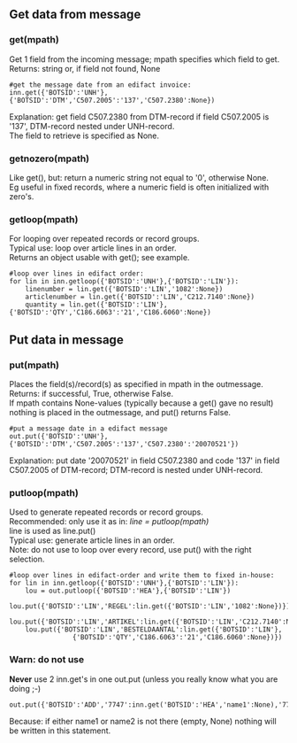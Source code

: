 
## Get data from message


### get(mpath)

Get 1 field from the incoming message; mpath specifies which field to
get.  
Returns: string or, if field not found, None

    #get the message date from an edifact invoice:
    inn.get({'BOTSID':'UNH'},{'BOTSID':'DTM','C507.2005':'137','C507.2380':None}) 

Explanation: get field C507.2380 from DTM-record if field C507.2005 is
'137', DTM-record nested under UNH-record.  
The field to retrieve is specified as None.


### getnozero(mpath)

Like get(), but: return a numeric string not equal to '0', otherwise
None.  
Eg useful in fixed records, where a numeric field is often initialized
with zero's.


### getloop(mpath)

For looping over repeated records or record groups.  
Typical use: loop over article lines in an order.  
Returns an object usable with get(); see example.

    #loop over lines in edifact order:
    for lin in inn.getloop({'BOTSID':'UNH'},{'BOTSID':'LIN'}):
        linenumber = lin.get({'BOTSID':'LIN','1082':None})
        articlenumber = lin.get({'BOTSID':'LIN','C212.7140':None})
        quantity = lin.get({'BOTSID':'LIN'},{'BOTSID':'QTY','C186.6063':'21','C186.6060':None})


## Put data in message


### put(mpath)

Places the field(s)/record(s) as specified in mpath in the outmessage.  
Returns: if successful, True, otherwise False.  
If mpath contains None-values (typically because a get() gave no
result) nothing is placed in the outmessage, and put() returns False.

    #put a message date in a edifact message
    out.put({'BOTSID':'UNH'},{'BOTSID':'DTM','C507.2005':'137','C507.2380':'20070521'}) 

Explanation: put date '20070521' in field C507.2380 and code '137' in
field C507.2005 of DTM-record; DTM-record is nested under UNH-record.


### putloop(mpath)

Used to generate repeated records or record groups.  
Recommended: only use it as in: *line = putloop(mpath)*  
line is used as line.put()  
Typical use: generate article lines in an order.  
Note: do not use to loop over every record, use put() with the right
selection.

    #loop over lines in edifact-order and write them to fixed in-house:
    for lin in inn.getloop({'BOTSID':'UNH'},{'BOTSID':'LIN'}):
        lou = out.putloop({'BOTSID':'HEA'},{'BOTSID':'LIN'})
        lou.put({'BOTSID':'LIN','REGEL':lin.get({'BOTSID':'LIN','1082':None})})
        lou.put({'BOTSID':'LIN','ARTIKEL':lin.get({'BOTSID':'LIN','C212.7140':None})})
        lou.put({'BOTSID':'LIN','BESTELDAANTAL':lin.get({'BOTSID':'LIN'},
                    {'BOTSID':'QTY','C186.6063':'21','C186.6060':None})})


### Warn: do not use

**Never** use 2 inn.get's in one out.put (unless you really know what
you are doing ;-)

    out.put({'BOTSID':'ADD','7747':inn.get('BOTSID':'HEA','name1':None),'7749':inn.get('BOTSID':'HEA','name2':None)})} 

Because: if either name1 or name2 is not there (empty, None) nothing
will be written in this statement.

